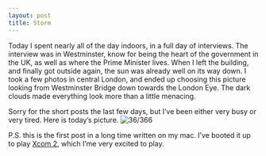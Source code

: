 ```yaml
---
layout: post
title: Storm
---
```

Today I spent nearly all of the day indoors, in a full day of interviews. The interview was in Westminster, know for being the heart of the government in the UK, as well as where the Prime Minister lives. When I left the building, and finally got outside again, the sun was already well on its way down. I took a few photos in central London, and ended up choosing this picture looking from Westminster Bridge down towards the London Eye. The dark clouds made everything look more than a little menacing.
<!--break-->
Sorry for the short posts the last few days, but I’ve been either very busy or very tired. Here is today’s picture.
![36/366](https://images.typed.com/ad22933c-1dbd-4da2-b942-92fb53a17937/IMG_0472.JPG)

P.S. this is the first post in a long time written on my mac. I’ve booted it up to play [Xcom 2](https://xcom.com/), which I’me very excited to play.